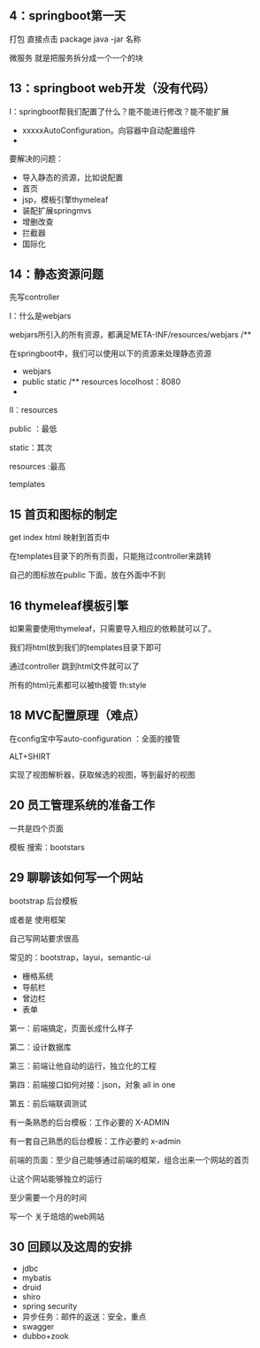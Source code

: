 ## 4：springboot第一天

打包 直接点击 package   java -jar 名称

微服务 就是把服务拆分成一个一个的块



## 13：springboot web开发（没有代码）

I：springboot帮我们配置了什么？能不能进行修改？能不能扩展

- xxxxxAutoConfiguration。向容器中自动配置组件
- 

要解决的问题：

- 导入静态的资源，比如说配置
- 首页
- jsp，模板引擎thymeleaf
- 装配扩展springmvs
- 增删改查
- 拦截器
- 国际化

## 14：静态资源问题

先写controller

I：什么是webjars 

webjars所引入的所有资源，都满足META-INF/resources/webjars  /**

在springboot中，我们可以使用以下的资源来处理静态资源

- webjars
- public static /** resources  locolhost：8080
- 

II：resources

public ：最低

static：其次

 resources :最高

templates 

## 15 首页和图标的制定

get index html  映射到首页中

在templates目录下的所有页面，只能拖过controller来跳转

自己的图标放在public 下面，放在外面中不到

## 16 thymeleaf模板引擎

如果需要使用thymeleaf，只需要导入相应的依赖就可以了。

我们将html放到我们的templates目录下即可

通过controller 跳到html文件就可以了

所有的html元素都可以被th接管 th:style

## 18 MVC配置原理（难点）

在config宝中写auto-configuration ：全面的接管

ALT+SHIRT

实现了视图解析器，获取候选的视图，等到最好的视图

## 20 员工管理系统的准备工作

一共是四个页面

模板 搜索：bootstars

## 29 聊聊该如何写一个网站

bootstrap 后台模板

或者是 使用框架

自己写网站要求很高

常见的：bootstrap，layui，semantic-ui

- 栅格系统
- 导航栏
- 曾边栏
- 表单



第一：前端搞定，页面长成什么样子

第二：设计数据库

第三：前端让他自动的运行，独立化的工程

第四：前端接口如何对接：json，对象 all in one

第五：前后端联调测试

有一条熟悉的后台模板：工作必要的 X-ADMIN



有一套自己熟悉的后台模板：工作必要的 x-admin

前端的页面：至少自己能够通过前端的框架，组合出来一个网站的首页

让这个网站能够独立的运行



至少需要一个月的时间

写一个 关于焙焙的web网站



## 30 回顾以及这周的安排

- jdbc
- mybatis
- druid
- shiro
- spring security
- 异步任务：邮件的返送：安全，重点
- swagger
- dubbo+zook